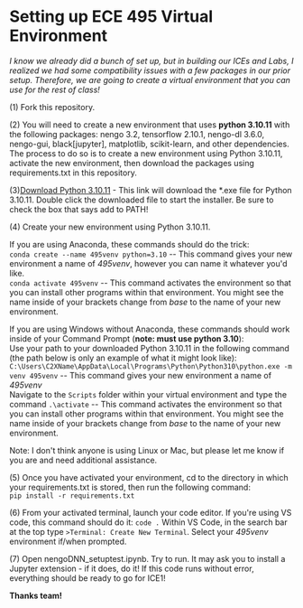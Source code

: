 # Setting up ECE 495 Virtual Environment

*I know we already did a bunch of set up, but in building our ICEs and Labs, I realized we had some compatibility issues with a few packages in our prior setup. Therefore, we are going to create a virtual environment that you can use for the rest of class!*

(1) Fork this repository.

(2)  You will need to create a new environment that uses **python 3.10.11** with the following packages: nengo 3.2, tensorflow 2.10.1, nengo-dl 3.6.0, nengo-gui, black[jupyter], matplotlib, scikit-learn, and other dependencies. The process to do so is to create a new environment using Python 3.10.11, activate the new environment, then download the packages using requirements.txt in this repository. 

(3)[Download Python 3.10.11](https://www.python.org/ftp/python/3.10.11/python-3.10.11-amd64.exe) - This link will download the *.exe file for Python 3.10.11. Double click the downloaded file to start the installer. Be sure to check the box that says add to PATH!

(4) Create your new environment using Python 3.10.11.  

If you are using Anaconda, these commands should do the trick:  
`conda create --name 495venv python=3.10` -- This command gives your new environment a name of *495venv*, however you can name it whatever you'd like.  
`conda activate 495venv` -- This command activates the environment so that you can install other programs within that environment. You might see the name inside of your brackets change from *base* to the name of your new environment.

If you are using Windows without Anaconda, these commands should work inside of your Command Prompt (**note: must use python 3.10**):  
Use your path to your downloaded Python 3.10.11 in the following command (the path below is only an example of what it might look like):  
`C:\Users\C2XName\AppData\Local\Programs\Python\Python310\python.exe -m venv 495venv` -- This command gives your new environment a name of *495venv*  
Navigate to the `Scripts` folder within your virtual environment and type the command `.\activate` -- This command activates the environment so that you can install other programs within that environment. You might see the name inside of your brackets change from *base* to the name of your new environment. 
  
Note: I don't think anyone is using Linux or Mac, but please let me know if you are and need additional assistance.
  
(5) Once you have activated your environment, cd to the directory in which your requirements.txt is stored, then run the following command:  
`pip install -r requirements.txt`  
  
(6) From your activated terminal, launch your code editor. If you're using VS code, this command should do it: `code .` Within VS Code, in the search bar at the top type `>Terminal: Create New Terminal`. Select your _495venv_ environment if/when prompted. 
  
(7) Open nengoDNN_setuptest.ipynb. Try to run. It may ask you to install a Jupyter extension - if it does, do it! If this code runs without error, everything should be ready to go for ICE1!

**Thanks team!**

